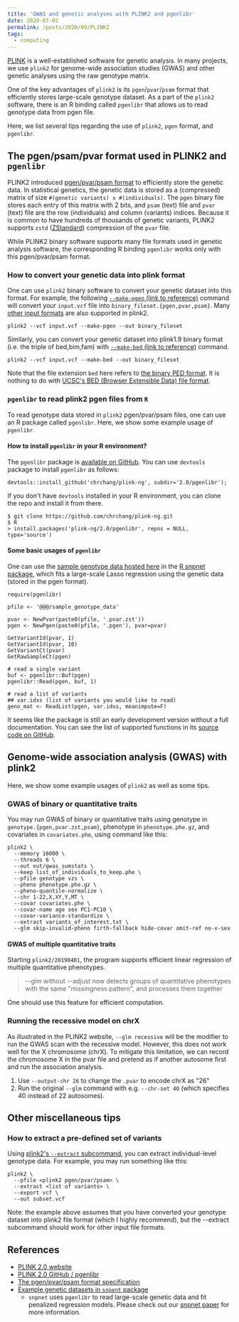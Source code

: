 ```yaml
---
title: 'GWAS and genetic analyses with PLINK2 and pgenlibr'
date: 2020-07-02
permalink: /posts/2020/09/PLINK2
tags:
  - computing
---
```


[PLINK](https://www.cog-genomics.org/plink/2.0/) is a well-established software for genetic analysis.
In many projects, we use `plink2` for genome-wide association studies (GWAS) and other genetic analyses using the raw genotype matrix.

One of the key advantages of `plink2` is its `pgen`/`pvar`/`psam` format that efficiently stores large-scale genotype dataset. As a part of the `plink2` software, there is an R binding called `pgenlibr` that allows us to read genotype data from pgen file.

Here, we list several tips regarding the use of `plink2`, `pgen` format, and `pgenlibr`.

## The pgen/psam/pvar format used in PLINK2 and `pgenlibr`

PLINK2 introduced [pgen/pvar/psam format](https://github.com/chrchang/plink-ng/blob/master/pgen_spec/pgen_spec.pdf) to efficiently store the genetic data. In statistical genetics, the genetic data is stored as a (compressed) matrix of size `#(genetic variants) x #(individuals)`. The `pgen` binary file stores each entry of this matrix with 2 bits, and `psam` (text) file and `pvar` (text) file are the row (individuals) and column (variants) indices. Because it is common to have hundreds of thousands of genetic variants, PLINK2 supports `zstd` ([ZStandard](https://facebook.github.io/zstd/)) compression of the `pvar` file.

While PLINK2 binary software supports many file formats used in genetic analysis software, the corresponding R binding `pgenlibr` works only with this pgen/pvar/psam format.

### How to convert your genetic data into plink format

One can use `plink2` binary software to convert your genetic dataset into this format. For example, the following [`--make-pgen` (link to reference)](https://www.cog-genomics.org/plink/2.0/data#make_pgen) command will convert your `input.vcf` file into `binary_fileset.{pgen,pvar,psam}`. Many [other input formats](https://www.cog-genomics.org/plink/2.0/input) are also supported in plink2.

```{bash}
plink2 --vcf input.vcf --make-pgen --out binary_fileset
```

Similarly, you can convert your genetic dataset into plink1.9 binary format (i.e. the triple of bed,bim,fam) with [`--make-bed` (link to reference)](https://www.cog-genomics.org/plink/2.0/data#make_pgen) command.

```{bash}
plink2 --vcf input.vcf --make-bed --out binary_fileset
```

Note that the file extension `bed` here refers to [the binary PED format](https://www.cog-genomics.org/plink/1.9/formats#bed). It is nothing to do with [UCSC's BED (Browser Extensible Data) file format](https://www.genome.ucsc.edu/FAQ/FAQformat.html#format1).

### `pgenlibr` to read plink2 pgen files from `R`

To read genotype data stored in `plink2` pgen/pvar/psam files, one can use an R package called `pgenlibr`. Here, we show some example usage of `pgenlibr`.

#### How to install `pgenlibr` in your R environment?

The `pgenlibr` package is [available on GitHub](https://github.com/chrchang/plink-ng). You can use `devtools` package to install `pgenlibr` as follows:

```{R}
devtools::install_github('chrchang/plink-ng', subdir='2.0/pgenlibr');
```

If you don't have `devtools` installed in your R environment, you can clone the repo and install it from there.

```{bash}
$ git clone https://github.com/chrchang/plink-ng.git
$ R
> install.packages('plink-ng/2.0/pgenlibr', repos = NULL, type='source')
```

#### Some basic usages of `pgenlibr`

One can use the [sample genotype data hosted here](https://github.com/rivas-lab/snpnet/tree/master/inst/extdata) in the [R snpnet package](https://github.com/rivas-lab/snpnet), which fits a large-scale Lasso regression using the genetic data (stored in the pgen format).

```{R}
require(pgenlibr)

pfile <- '@@@/sample_genotype_data'

pvar <- NewPvar(paste0(pfile, '.pvar.zst'))
pgen <- NewPgen(paste0(pfile, '.pgen'), pvar=pvar)

GetVariantId(pvar, 1)
GetVariantId(pvar, 10)
GetVariantCt(pvar)
GetRawSampleCt(pgen)

# read a single variant
buf <- pgenlibr::Buf(pgen)
pgenlibr::Read(pgen, buf, 1)

# read a list of variants
## var.idxs (list of variants you would like to read)
geno_mat <- ReadList(pgen, var.idxs, meanimpute=F)
```

It seems like the package is still an early development version without a full documentation.
You can see the list of supported functions in its [source code on GitHub](https://github.com/chrchang/plink-ng/blob/master/2.0/pgenlibr/R/RcppExports.R).

## Genome-wide association analysis (GWAS) with plink2

Here, we show some example usages of `plink2` as well as some tips.

### GWAS of binary or quantitative traits

You may run GWAS of binary or quantitative traits using genotype in `genotype.{pgen,pvar.zst,psam}`, phenotype in `phenotype.phe.gz`, and covariates in `covariates.phe`, using command like this:

```{bash}
plink2 \
  --memory 16000 \
  --threads 6 \
  --out out/gwas_sumstats \
  --keep list_of_individuals_to_keep.phe \
  --pfile genotype vzs \
  --pheno phenotype.phe.gz \
  --pheno-quantile-normalize \
  --chr 1-22,X,XY,Y,MT \
  --covar covariates.phe \
  --covar-name age sex PC1-PC10 \
  --covar-variance-standardize \
  --extract variants_of_interest.txt \
  --glm skip-invalid-pheno firth-fallback hide-covar omit-ref no-x-sex
```

#### GWAS of multiple quantitative traits

Starting `plink2/20190401`, the program supports efficient linear regression of multiple quantitative phenotypes.

> --glm without --adjust now detects groups of quantitative phenotypes with the same "missingness pattern", and processes them together

One should use this feature for efficient computation.

### Running the recessive model on chrX

As illustrated in the PLINK2 website, `--glm recessive` will be the modifier to run the GWAS scan with the recessive model. However, this does not work well for the X chromosome (chrX). To mitigate this limitation, we can record the chromosome X in the pvar file and pretend as if another autosome first and run the association analysis.

1. Use `--output-chr 26` to change the `.pvar` to encode chrX as "26"
2. Run the original `--glm` command with e.g. `--chr-set 40` (which specifies 40 instead of 22 autosomes).

## Other miscellaneous tips

### How to extract a pre-defined set of variants

Using [plink2's `--extract` subcommand](https://www.cog-genomics.org/plink/2.0/filter#variant), you can extract individual-level genotype data. For example, you may run something like this:

```{bash}
plink2 \
  --pfile <plink2 pgen/pvar/psam> \
  --extract <list of variants> \
  --export vcf \
  --out subset.vcf
```

Note: the example above assumes that you have converted your genotype dataset into plink2 file format (which I highly recommend), but the --extract subcommand should work for other input file formats.

## References

- [PLINK 2.0 website](https://www.cog-genomics.org/plink/2.0/)
- [PLINK 2.0 GitHub / pgenlibr](https://github.com/chrchang/plink-ng/tree/master/2.0/pgenlibr)
- [The pgen/pvar/psam format specification](https://github.com/chrchang/plink-ng/blob/master/pgen_spec/pgen_spec.pdf)
- [Example genetic datasets in `snpent` package](https://github.com/rivas-lab/snpnet/tree/master/inst/extdata)
  - `snpnet` uses `pgenlibr` to read large-scale genetic data and fit penalized regression models. Please check out our [snpnet paper](/publication/2020-10-23-snpnet) for more information.
